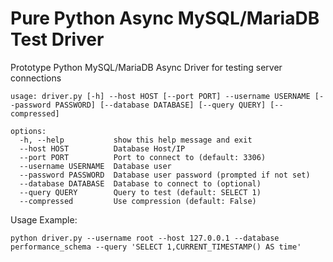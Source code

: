 # Pure Python Async MySQL/MariaDB Test Driver

Prototype Python MySQL/MariaDB Async Driver for testing server connections

```
usage: driver.py [-h] --host HOST [--port PORT] --username USERNAME [--password PASSWORD] [--database DATABASE] [--query QUERY] [--compressed]

options:
  -h, --help           show this help message and exit
  --host HOST          Database Host/IP
  --port PORT          Port to connect to (default: 3306)
  --username USERNAME  Database user
  --password PASSWORD  Database user password (prompted if not set)
  --database DATABASE  Database to connect to (optional)
  --query QUERY        Query to test (default: SELECT 1)
  --compressed         Use compression (default: False)
```

Usage Example:

```
python driver.py --username root --host 127.0.0.1 --database performance_schema --query 'SELECT 1,CURRENT_TIMESTAMP() AS time'
```
